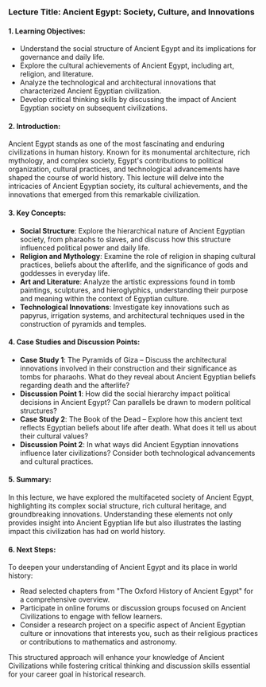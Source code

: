 ### Lecture Title: Ancient Egypt: Society, Culture, and Innovations

#### 1. **Learning Objectives**:
- Understand the social structure of Ancient Egypt and its implications for governance and daily life.
- Explore the cultural achievements of Ancient Egypt, including art, religion, and literature.
- Analyze the technological and architectural innovations that characterized Ancient Egyptian civilization.
- Develop critical thinking skills by discussing the impact of Ancient Egyptian society on subsequent civilizations.

#### 2. **Introduction**:
Ancient Egypt stands as one of the most fascinating and enduring civilizations in human history. Known for its monumental architecture, rich mythology, and complex society, Egypt's contributions to political organization, cultural practices, and technological advancements have shaped the course of world history. This lecture will delve into the intricacies of Ancient Egyptian society, its cultural achievements, and the innovations that emerged from this remarkable civilization.

#### 3. **Key Concepts**:
- **Social Structure**: Explore the hierarchical nature of Ancient Egyptian society, from pharaohs to slaves, and discuss how this structure influenced political power and daily life.
- **Religion and Mythology**: Examine the role of religion in shaping cultural practices, beliefs about the afterlife, and the significance of gods and goddesses in everyday life.
- **Art and Literature**: Analyze the artistic expressions found in tomb paintings, sculptures, and hieroglyphics, understanding their purpose and meaning within the context of Egyptian culture.
- **Technological Innovations**: Investigate key innovations such as papyrus, irrigation systems, and architectural techniques used in the construction of pyramids and temples.

#### 4. **Case Studies and Discussion Points**:
- **Case Study 1**: The Pyramids of Giza – Discuss the architectural innovations involved in their construction and their significance as tombs for pharaohs. What do they reveal about Ancient Egyptian beliefs regarding death and the afterlife?
- **Discussion Point 1**: How did the social hierarchy impact political decisions in Ancient Egypt? Can parallels be drawn to modern political structures?
- **Case Study 2**: The Book of the Dead – Explore how this ancient text reflects Egyptian beliefs about life after death. What does it tell us about their cultural values?
- **Discussion Point 2**: In what ways did Ancient Egyptian innovations influence later civilizations? Consider both technological advancements and cultural practices.

#### 5. **Summary**:
In this lecture, we have explored the multifaceted society of Ancient Egypt, highlighting its complex social structure, rich cultural heritage, and groundbreaking innovations. Understanding these elements not only provides insight into Ancient Egyptian life but also illustrates the lasting impact this civilization has had on world history.

#### 6. **Next Steps**:
To deepen your understanding of Ancient Egypt and its place in world history:
- Read selected chapters from "The Oxford History of Ancient Egypt" for a comprehensive overview.
- Participate in online forums or discussion groups focused on Ancient Civilizations to engage with fellow learners.
- Consider a research project on a specific aspect of Ancient Egyptian culture or innovations that interests you, such as their religious practices or contributions to mathematics and astronomy.

This structured approach will enhance your knowledge of Ancient Civilizations while fostering critical thinking and discussion skills essential for your career goal in historical research.